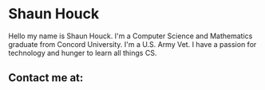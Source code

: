 <h1>Shaun Houck</h1>
Hello my name is Shaun Houck. I'm a Computer Science and Mathematics graduate from Concord University. I'm a U.S. Army Vet. I have a passion for technology and hunger to learn all things CS.

<h2>Contact me at:</h2>
<p align="center"> 
 <a href="https://www.linkedin.com/in/houcksm/" target="_blank" rel="noopener noreferrer"></a>
</p>

